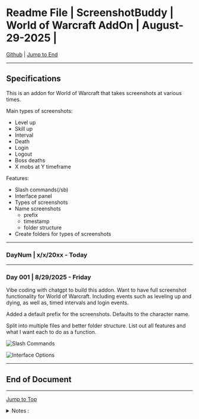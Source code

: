 
<!-- markdownlint-disable MD033 -->
<!-- markdownlint-disable MD041 -->
<div id="top-of-doc"></div>

# Readme File | ScreenshotBuddy | World of Warcraft AddOn | August-29-2025 |

[Github](https://github.com/popados) | [Jump to End](#end-of-doc)

***

## Specifications

This is an addon for World of Warcraft that takes screenshots at various times.

Main types of screenshots:

- Level up
- Skill up
- Interval
- Death
- Login
- Logout
- Boss deaths
- X mobs at Y timeframe

Features:

- Slash commands(/sb)
- Interface panel
- Types of screenshots
- Name screenshots
  - prefix
  - timestamp
  - folder structure
- Create folders for types of screenshots

***

### DayNum | x/x/20xx - Today

***

### Day 001 | 8/29/2025 - Friday

Vibe coding with chatgpt to build this addon. Want to have full screenshot functionality for World of Warcraft. Including events such as leveling up and dying, as well as, timed intervals and login events.

Added a default prefix for the screenshots. Defaults to the character name.

Split into multiple files and better folder structure. List out all features and what I want each to do as a function.

![Slash Commands](./img/Screenshot%202025-08-29%20at%205.56.05%E2%80%AFPM.png)

![Interface Options](./img/Screenshot%202025-08-29%20at%205.56.28%E2%80%AFPM.png)

***

## End of Document

***

[Jump to Top](#top-of-doc)

<div id="end-of-doc"></div>

<details>
<summary>
Notes :
</summary>
</details>